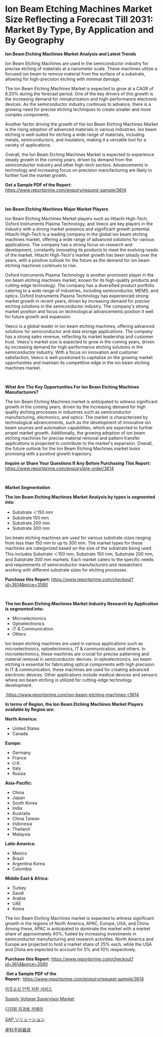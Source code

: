 <p><h1>Ion Beam Etching Machines Market Size Reflecting a Forecast Till 2031: Market By Type, By Application and By Geography</h1></p><p><strong>Ion Beam Etching Machines Market Analysis and Latest Trends</strong></p>
<p><p>Ion Beam Etching Machines are used in the semiconductor industry for precise etching of materials at a nanometer scale. These machines utilize a focused ion beam to remove material from the surface of a substrate, allowing for high-precision etching with minimal damage.</p><p>The Ion Beam Etching Machines Market is expected to grow at a CAGR of 6.20% during the forecast period. One of the key drivers of this growth is the increasing demand for miniaturization and high-performance electronic devices. As the semiconductor industry continues to advance, there is a growing need for precise etching techniques to create smaller and more complex components.</p><p>Another factor driving the growth of the Ion Beam Etching Machines Market is the rising adoption of advanced materials in various industries. Ion beam etching is well-suited for etching a wide range of materials, including metals, semiconductors, and insulators, making it a versatile tool for a variety of applications.</p><p>Overall, the Ion Beam Etching Machines Market is expected to experience steady growth in the coming years, driven by demand from the semiconductor industry and other high-tech sectors. Advancements in technology and increasing focus on precision manufacturing are likely to further fuel the market growth.</p></p>
<p><strong>Get a Sample PDF of the Report:&nbsp;</strong> <a href="https://www.reportprime.com/enquiry/request-sample/3614">https://www.reportprime.com/enquiry/request-sample/3614</a></p>
<p>&nbsp;</p>
<p><strong>Ion Beam Etching Machines Major Market Players</strong></p>
<p><p>Ion Beam Etching Machines Market players such as Hitachi High-Tech, Oxford Instruments Plasma Technology, and Veeco are key players in the industry with a strong market presence and significant growth potential. Hitachi High-Tech is a leading company in the global ion beam etching machines market, offering a wide range of advanced solutions for various applications. The company has a strong focus on research and development, constantly innovating its products to meet the evolving needs of the market. Hitachi High-Tech's market growth has been steady over the years, with a positive outlook for the future as the demand for ion beam etching machines continues to rise.</p><p>Oxford Instruments Plasma Technology is another prominent player in the ion beam etching machines market, known for its high-quality products and cutting-edge technology. The company has a diversified product portfolio catering to a wide range of industries, including semiconductor, MEMS, and optics. Oxford Instruments Plasma Technology has experienced strong market growth in recent years, driven by increasing demand for precise etching solutions in the semiconductor industry. The company's strong market position and focus on technological advancements position it well for future growth and expansion.</p><p>Veeco is a global leader in ion beam etching machines, offering advanced solutions for semiconductor and data storage applications. The company has a strong sales revenue, reflecting its market leadership and customer trust. Veeco's market size is expected to grow in the coming years, driven by increasing demand for high-performance etching solutions in the semiconductor industry. With a focus on innovation and customer satisfaction, Veeco is well-positioned to capitalize on the growing market opportunities and maintain its competitive edge in the ion beam etching machines market.</p></p>
<p>&nbsp;</p>
<p><strong>What Are The Key Opportunities For Ion Beam Etching Machines Manufacturers?</strong></p>
<p><p>The Ion Beam Etching Machines market is anticipated to witness significant growth in the coming years, driven by the increasing demand for high quality etching processes in industries such as semiconductor manufacturing, electronics, and optics. The market is characterized by technological advancements, such as the development of innovative ion beam sources and automation capabilities, which are expected to further propel market growth. Additionally, the growing adoption of ion beam etching machines for precise material removal and pattern transfer applications is projected to contribute to the market's expansion. Overall, the future outlook for the Ion Beam Etching Machines market looks promising with a positive growth trajectory.</p></p>
<p><strong>Inquire or Share Your Questions If Any Before Purchasing This Report:</strong> <a href="https://www.reportprime.com/enquiry/pre-order/3614">https://www.reportprime.com/enquiry/pre-order/3614</a></p>
<p>&nbsp;</p>
<p><strong>Market Segmentation</strong></p>
<p><strong>The Ion Beam Etching Machines Market Analysis by types is segmented into:</strong></p>
<p><ul><li>Substrate ＜150 mm</li><li>Substrate 150 mm</li><li>Substrate 200 mm</li><li>Substrate 300 mm</li></ul></p>
<p><p>Ion beam etching machines are used for various substrate sizes ranging from less than 150 mm to up to 300 mm. The market types for these machines are categorized based on the size of the substrate being used. This includes Substrate ＜150 mm, Substrate 150 mm, Substrate 200 mm, and Substrate 300 mm markets. Each market caters to the specific needs and requirements of semiconductor manufacturers and researchers working with different substrate sizes for etching processes.</p></p>
<p><strong>Purchase this Report:&nbsp;</strong><a href="https://www.reportprime.com/checkout?id=3614&price=3590">https://www.reportprime.com/checkout?id=3614&price=3590</a></p>
<p>&nbsp;</p>
<p><strong>The Ion Beam Etching Machines Market Industry Research by Application is segmented into:</strong></p>
<p><ul><li>Microelectronics</li><li>Optoelectronics</li><li>IT & Communication</li><li>Others</li></ul></p>
<p><p>Ion beam etching machines are used in various applications such as microelectronics, optoelectronics, IT & communication, and others. In microelectronics, these machines are crucial for precise patterning and material removal in semiconductor devices. In optoelectronics, ion beam etching is essential for fabricating optical components with high precision. In IT & communication, these machines are used for creating advanced electronic devices. Other applications include medical devices and sensors where ion beam etching is utilized for cutting-edge technology development.</p></p>
<p><a href="https://www.reportprime.com/ion-beam-etching-machines-r3614">&nbsp;https://www.reportprime.com/ion-beam-etching-machines-r3614</a></p>
<p><strong>In terms of Region, the Ion Beam Etching Machines Market Players available by Region are:</strong></p>
<p>
    <p> <strong> North America: </strong>
        <ul>
            <li>United States</li>
            <li>Canada</li>
        </ul>
        </p> 
    <p> <strong> Europe: </strong>
        <ul>
            <li>Germany</li>
            <li>France</li>
            <li>U.K.</li>
            <li>Italy</li>
            <li>Russia</li>
        </ul>
        </p> 
    <p> <strong> Asia-Pacific: </strong>
        <ul>
            <li>China</li>
            <li>Japan</li>
            <li>South Korea</li>
            <li>India</li>
            <li>Australia</li>
            <li>China Taiwan</li>
            <li>Indonesia</li>
            <li>Thailand</li>
            <li>Malaysia</li>
        </ul>
        </p> 
    <p> <strong> Latin America: </strong>
        <ul>
            <li>Mexico</li>
            <li>Brazil</li>
            <li>Argentina Korea</li>
            <li>Colombia</li>
        </ul>
        </p> 
    <p> <strong> Middle East & Africa: </strong>
        <ul>
            <li>Turkey</li>
            <li>Saudi</li>
            <li>Arabia</li>
            <li>UAE</li>
            <li>Korea</li>
        </ul>
    </p>
    </p>
<p><p>The Ion Beam Etching Machines market is expected to witness significant growth in the regions of North America, APAC, Europe, USA, and China. Among these, APAC is anticipated to dominate the market with a market share of approximately 40%, fueled by increasing investments in semiconductor manufacturing and research activities. North America and Europe are projected to hold a market share of 25% each, while the USA and China are expected to account for 5% and 10% respectively.</p></p>
<p><strong>Purchase this Report: </strong><a href="https://www.reportprime.com/checkout?id=3614&price=3590">https://www.reportprime.com/checkout?id=3614&price=3590</a></p>
<p>&nbsp;<strong>Get a Sample PDF of the Report:&nbsp;&nbsp;</strong><a href="https://www.reportprime.com/enquiry/request-sample/3614">https://www.reportprime.com/enquiry/request-sample/3614</a></p>
<p><strong></strong></p>
<p><p><a href="https://medium.com/@cheddar67856/%EC%9D%B8%EB%A0%A5-%EC%99%B8%EC%A3%BC-%EC%84%9C%EB%B9%84%EC%8A%A4-%EC%8B%9C%EC%9E%A5-%EA%B2%BD%EC%9F%81-%EB%B6%84%EC%84%9D-%EC%8B%9C%EC%9E%A5-%EB%8F%99%ED%96%A5-%EB%B0%8F-2031%EB%85%84%EA%B9%8C%EC%A7%80-%EC%98%88%EC%B8%A1-699e9f97ef68">아웃소싱 인적 자원 서비스</a></p><p><a href="https://github.com/HenrietteMills1/Market-Research-Report-List-1/blob/main/supply-voltage-supervisor-market.md">Supply Voltage Supervisor Market</a></p><p><a href="https://medium.com/@sherlock567567/2024%EB%85%84%EB%B6%80%ED%84%B0-2031%EB%85%84%EA%B9%8C%EC%A7%80-%EC%98%88%EC%83%81%EB%90%98%EB%8A%94-%EB%94%94%EC%A7%80%ED%84%B8-%EC%B9%98%EA%B3%BC-%EC%B9%B4%EB%A9%94%EB%9D%BC-%EC%8B%9C%EC%9E%A5-%EB%8F%99%ED%96%A5%EA%B3%BC-%EC%8B%9C%EC%9E%A5-%EB%B6%84%EC%84%9D-b2f5cb7f5087">디지털 치과용 카메라</a></p><p><a href="https://medium.com/@charityrice70/sap%E3%82%BD%E3%83%AA%E3%83%A5%E3%83%BC%E3%82%B7%E3%83%A7%E3%83%B3%E5%B8%82%E5%A0%B4%E5%88%86%E6%9E%90-%E3%81%9D%E3%81%AEcagr-%E5%B8%82%E5%A0%B4%E3%82%BB%E3%82%B0%E3%83%A1%E3%83%B3%E3%83%86%E3%83%BC%E3%82%B7%E3%83%A7%E3%83%B3-%E3%81%8A%E3%82%88%E3%81%B3%E4%B8%96%E7%95%8C%E3%81%AE%E7%94%A3%E6%A5%AD%E6%A6%82%E8%A6%81-cb2451d82d58">SAP ソリューション</a></p><p><a href="https://github.com/DanykaKilback/Market-Research-Report-List-1/blob/main/364390277790.md">産科手術器具</a></p></p>